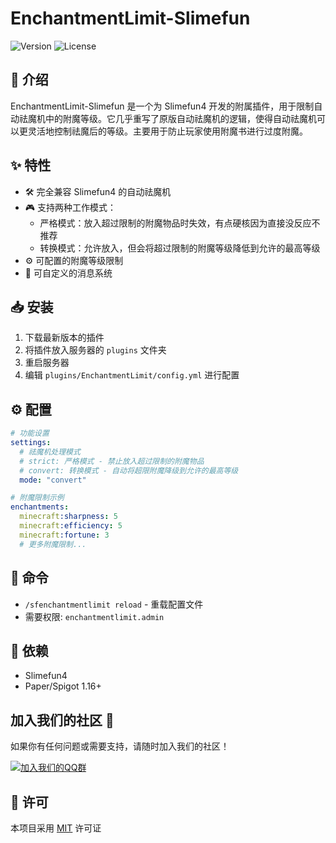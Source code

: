 # EnchantmentLimit-Slimefun

![Version](https://img.shields.io/github/v/release/xmk2333/EnchantmentLimit-Slimefun?include_prereleases)
![License](https://img.shields.io/github/license/xmk2333/EnchantmentLimit-Slimefun)

## 📝 介绍

EnchantmentLimit-Slimefun 是一个为 Slimefun4 开发的附属插件，用于限制自动祛魔机中的附魔等级。它几乎重写了原版自动祛魔机的逻辑，使得自动祛魔机可以更灵活地控制祛魔后的等级。主要用于防止玩家使用附魔书进行过度附魔。

## ✨ 特性

- 🛠️ 完全兼容 Slimefun4 的自动祛魔机
- 🎮 支持两种工作模式：
  - 严格模式：放入超过限制的附魔物品时失效，有点硬核因为直接没反应不推荐
  - 转换模式：允许放入，但会将超过限制的附魔等级降低到允许的最高等级
- ⚙️ 可配置的附魔等级限制
- 💬 可自定义的消息系统

## 📥 安装

1. 下载最新版本的插件
2. 将插件放入服务器的 `plugins` 文件夹
3. 重启服务器
4. 编辑 `plugins/EnchantmentLimit/config.yml` 进行配置

## ⚙️ 配置

```yaml
# 功能设置
settings:
  # 祛魔机处理模式
  # strict: 严格模式 - 禁止放入超过限制的附魔物品
  # convert: 转换模式 - 自动将超限附魔降级到允许的最高等级
  mode: "convert"

# 附魔限制示例
enchantments:
  minecraft:sharpness: 5
  minecraft:efficiency: 5
  minecraft:fortune: 3
  # 更多附魔限制...
```

## 📌 命令

- `/sfenchantmentlimit reload` - 重载配置文件
- 需要权限: `enchantmentlimit.admin`

## 🔧 依赖

- Slimefun4
- Paper/Spigot 1.16+

## 加入我们的社区 💬

如果你有任何问题或需要支持，请随时加入我们的社区！

[![加入我们的QQ群](https://img.shields.io/badge/QQGroup-528651839-blue)](https://jq.qq.com/?_wv=1027&k=528651839)


## 📜 许可

本项目采用 [MIT](LICENSE) 许可证 